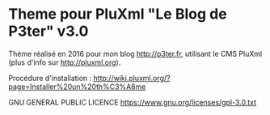 # Theme pour PluXml "Le Blog de P3ter" v3.0

Thème réalisé en 2016 pour mon blog http://p3ter.fr, utilisant le CMS PluXml (plus d'info sur http://pluxml.org).

Procédure d'installation : http://wiki.pluxml.org/?page=Installer%20un%20th%C3%A8me

GNU GENERAL PUBLIC LICENCE https://www.gnu.org/licenses/gpl-3.0.txt